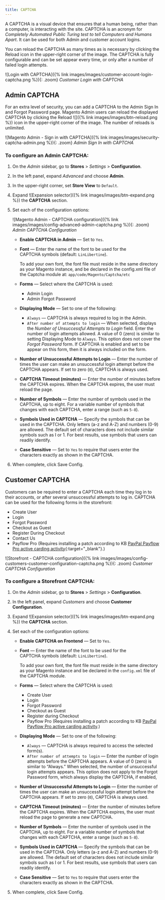 ```yaml
---
title: CAPTCHA
---
```


A CAPTCHA is a visual device that ensures that a human being, rather than a computer, is interacting with the site. CAPTCHA is an acronym for _Completely Automated Public Turing test to tell Computers and Humans Apart_. It can be used for both Admin and customer account logins.

You can reload the CAPTCHA as many times as is necessary by clicking the Reload icon in the upper-right corner of the image. The CAPTCHA is fully configurable and can be set appear every time, or only after a number of failed login attempts.

![Login with CAPTCHA]({% link images/images/customer-account-login-captcha.png %}){: .zoom}
_Customer Login with CAPTCHA_

## Admin CAPTCHA

For an extra level of security, you can add a CAPTCHA to the Admin Sign In and Forgot Password page. Magento Admin users can reload the displayed CAPTCHA by clicking the Reload ![]({% link images/images/btn-reload.png %}) icon in the upper-right corner of the image. The number of reloads is unlimited.

![Magento Admin - Sign in with CAPTCHA]({% link images/images/security-captcha-admin.png %}){: .zoom}
_Admin Sign In with CAPTCHA_

### To configure an Admin CAPTCHA:

1. On the _Admin_ sidebar, go to **Stores** > _Settings_ > **Configuration**.

1. In the left panel, expand _Advanced_ and choose **Admin**.

1. In the upper-right corner, set **Store View** to `Default`.

1. Expand ![Expansion selector]({% link images/images/btn-expand.png %}) the **CAPTCHA** section.

1. Set each of the configuration options:

    ![Magento Admin - CAPTCHA configuration]({% link images/images/config-advanced-admin-captcha.png %}){: .zoom}
    _Admin CAPTCHA Configuration_

    - **Enable CAPTCHA in Admin** — Set to `Yes`.

    - **Font** — Enter the name of the font to be used for the CAPTCHA symbols (default: `LinLibertine`).

        To add your own font, the font file must reside in the same directory as your Magento instance, and be declared in the config.xml file of the Captcha module at: `app/code/Magento/Captcha/etc`

    - **Forms** — Select where the CAPTCHA is used:

      - Admin Login
      - Admin Forgot Password

    - **Displaying Mode** — Set to one of the following:

      - `Always` — CAPTCHA is always required to log in the Admin.
      - `After number of attempts to login` — When selected, displays the _Number of Unsuccessful Attempts to Login_ field. Enter the number of login attempts allowed. A value of 0 (zero) is similar to setting Displaying Mode to `Always`. This option does not cover the _Forgot Password_ form. If CAPTCHA is enabled and set to be appear on this form, then it is always included on the form.

    - **Number of Unsuccessful Attempts to Login** — Enter the number of times the user can make an unsuccessful login attempt before the CAPTCHA appears. If set to zero (`0`), CAPTCHA is always used.

    - **CAPTCHA Timeout (minutes)** — Enter the number of minutes before the CAPTCHA expires. When the CAPTCHA expires, the user must reload the page.

    - **Number of Symbols** — Enter the number of symbols used in the CAPTCHA, up to eight. For a variable number of symbols that changes with each CAPTCHA, enter a range (such as `5-8`).

    - **Symbols Used in CAPTCHA** — Specify the symbols that can be used in the CAPTCHA. Only letters (a-z and A-Z) and numbers (0-9) are allowed. The default set of characters does not include similar symbols such as I or 1. For best results, use symbols that users can readily identify.

    - **Case Sensitive** — Set to `Yes` to require that users enter the characters exactly as shown in the CAPTCHA.

1. When complete, click <span class="btn">Save Config</span>.

## Customer CAPTCHA

Customers can be required to enter a CAPTCHA each time they log in to their accounts, or after several unsuccessful attempts to log in. CAPTCHA can be used for the following forms in the storefront:

- Create User
- Login
- Forgot Password
- Checkout as Guest
- Register During Checkout
- Contact Us
- Payflow Pro (Requires installing a patch according to KB [PayPal Payflow Pro active carding activity][1]{:target="_blank"}.)

![Storefront - CAPTCHA configuration]({% link images/images/config-customers-customer-configuration-captcha.png %}){: .zoom}
_Customer CAPTCHA Configuration_

### To configure a Storefront CAPTCHA:

1. On the _Admin_ sidebar, go to **Stores** > _Settings_ > **Configuration**.

1. In the left panel, expand _Customers_ and choose **Customer Configuration**.

1. Expand ![Expansion selector]({% link images/images/btn-expand.png %}) the **CAPTCHA** section.

1. Set each of the configuration options:

    - **Enable CAPTCHA on Frontend** — Set to `Yes`.

    - **Font** — Enter the name of the font to be used for the CAPTCHA symbols (default: `LinLibertine`).

        To add your own font, the font file must reside in the same directory as your Magento instance and be declared in the `config.xml` file of the CAPTCHA module.

    - **Forms** — Select where the CAPTCHA is used:

      - Create User
      - Login
      - Forgot Password
      - Checkout as Guest
      - Register during Checkout
      - Payflow Pro (Requires installing a patch according to KB [PayPal Payflow Pro active carding activity][1].)

    - **Displaying Mode** — Set to one of the following:

      - `Always` — CAPTCHA is always required to access the selected form(s).
      - `After number of attempts to login` — Enter the number of login attempts before the CAPTCHA appears. A value of 0 (zero) is similar to “Always.” When selected, the number of unsuccessful login attempts appears. This option does not apply to the Forgot Password form, which always display the CAPTCHA, if enabled,

    - **Number of Unsuccessful Attempts to Login** — Enter the number of times the user can make an unsuccessful login attempt before the CAPTCHA appears. If set to zero (`0`), CAPTCHA is always used.

    - **CAPTCHA Timeout (minutes)** — Enter the number of minutes before the CAPTCHA expires. When the CAPTCHA expires, the user must reload the page to generate a new CAPTCHA.

    - **Number of Symbols** — Enter the number of symbols used in the CAPTCHA, up to eight. For a variable number of symbols that changes with each CAPTCHA, enter a range (such as `5-8`).

    - **Symbols Used in CAPTCHA** — Specify the symbols that can be used in the CAPTCHA. Only letters (a-z and A-Z) and numbers (0-9) are allowed. The default set of characters does not include similar symbols such as I or 1. For best results, use symbols that users can readily identify.

    - **Case Sensitive** — Set to `Yes` to require that users enter the characters exactly as shown in the CAPTCHA.

1. When complete, click <span class="btn">Save Config</span>.

[1]: https://support.magento.com/hc/en-us/articles/360025515991
